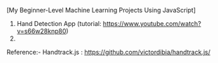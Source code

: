 [My Beginner-Level Machine Learning Projects Using JavaScript]

1. Hand Detection App (tutorial: https://www.youtube.com/watch?v=s66w28knp80)
2. 


Reference:-
Handtrack.js : https://github.com/victordibia/handtrack.js/
